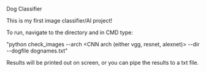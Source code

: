 Dog Classifier

This is my first image classifier/AI project!

To run, navigate to the directory and in CMD type:

  "python check_images --arch <CNN arch (either vgg, resnet, alexnet)> --dir <directory with images> --dogfile dognames.txt"

Results will be printed out on screen, or you can pipe the results to a txt file. 
